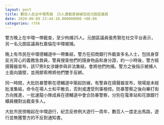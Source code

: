 ```yaml
---
layout: post
title: 數百人走出中環馬路　25人遭截查被捕包括元朗區議員
date: 2020-06-09 23:44:18.000000000 +08:00
categories: rthk
---
```


警方晚上在中環一帶截查，至少拘捕25人。元朗區議員張秀賢在社交平台表示，另一名元朗區議員杜嘉倫在中環被捕。

晚上有市民在中環德輔道中一帶集結，警方在招商銀行外截查多名人士，包括身穿反光背心的義務急救員，警員搜查他們的隨身物品和身分證，約一小時後，警方經揚聲器宣布，該17男8女涉嫌參與非法集結，會將他們拘捕。警方之後指示被捕人士面向牆壁，並用膠索帶將他們雙手反綁。

同一時間，大批防暴警察在德輔道中築起防線，有警員在揚聲器宣布，現場是未經批准集結，命令在場人士和平散去，否則或遭受刑事檢控。防暴警察之後向畢打街方向推進，一批速龍小隊成員在德輔道中會合防暴警察，分別在電車站和花旗銀行櫃員機對出截查多人。

大批巿民傍晚起在中環遊行，紀念反修例大遊行一周年，數百人一度走出馬路，遊行並無獲警方的不反對通知書。
